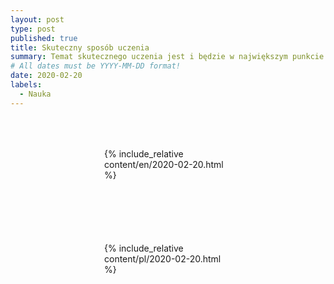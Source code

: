 ```yaml
---
layout: post
type: post
published: true
title: Skuteczny sposób uczenia
summary: Temat skutecznego uczenia jest i będzie w największym punkcie zainteresowania. Mając dostęp do Internetu (np. forów) zdarza się nam szukać przepisu na to jak w krótkim czasie skutecznie zdobywać wiedzę z danej dziedziny. Jedni oferują specjalne, zazwyczaj płatne kursy, inni zalecają sprawdzić czy jest się wzrokowcem czy słuchowcem. Sprawdź propozycję z wpisu :)
# All dates must be YYYY-MM-DD format!
date: 2020-02-20
labels:
  - Nauka
---
```


<div class="ui top attached tabular menu">
  <span class="iconify icon-30" data-icon="pixelarticons:code" style="color: white; margin: auto 15px;"></span>

<a class="item active" data-tab="first"><span class="iconify icon-20" data-icon="twemoji:flag-england"></span></a>
<a class="item" data-tab="second"><span class="iconify icon-20" data-icon="emojione-v1:flag-for-poland"></span></a>

</div>

<!--
****************************************
ENGLISH TAB
****************************************
-->
<div class="ui bottom attached tab segment active mb-5" data-tab="first" style="padding: 50px 150px;">
  {% include_relative content/en/2020-02-20.html %}
</div>

<!--
****************************************
POLISH TAB
****************************************
-->
<div class="ui bottom attached tab segment mb-5" data-tab="second" style="padding: 50px 150px;">
  {% include_relative content/pl/2020-02-20.html %}
</div>
